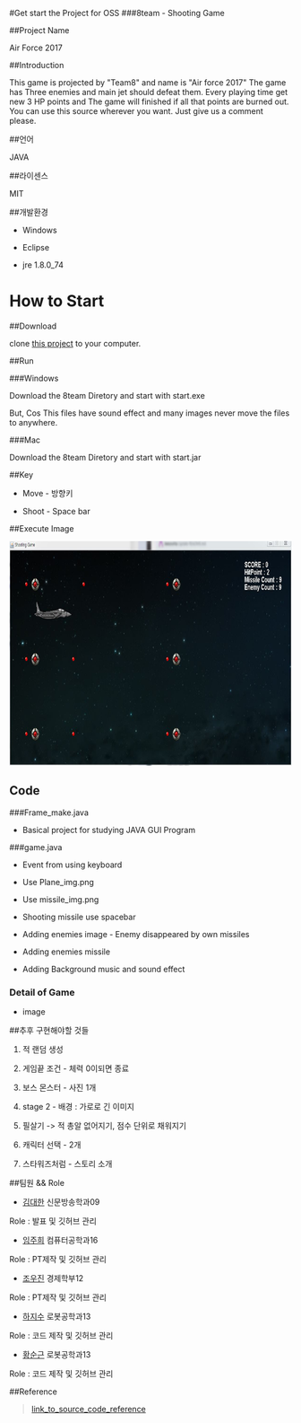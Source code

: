 #Get start the Project for OSS
###8team - Shooting Game


##Project Name

Air Force 2017



##Introduction

This game is projected by "Team8" and name is "Air force 2017"
The game has Three enemies and main jet should defeat them.
Every playing time get new 3 HP points and The game will finished if all that points are burned out.
You can use this source wherever you want. Just give us a comment please.
 

##언어

JAVA



##라이센스

MIT



##개발환경

* Windows

* Eclipse

* jre 1.8.0_74



# How to Start 

##Download

clone [this project](https://github.com/JeesooHa/8team.git) to your computer.



##Run

###Windows

Download the 8team Diretory and start with start.exe

But, Cos This files have sound effect and many images never move the files to anywhere.

###Mac

Download the 8team Diretory and start with start.jar



##Key

* Move - 방향키

* Shoot - Space bar

##Execute Image

<img src ="https://github.com/JeesooHa/8team/blob/master/execute%20image.JPG" height = "400">


## Code
###Frame_make.java

* Basical project for studying JAVA GUI Program


###game.java

* Event from using keyboard
 
* Use Plane_img.png 

* Use missile_img.png

* Shooting missile use spacebar 

* Adding enemies image - Enemy disappeared by own missiles

* Adding enemies missile

* Adding Background music and sound effect


### Detail of Game

* image



##추후 구현해야할 것들

1. 적 랜덤 생성

2. 게임끝 조건 - 체력 0이되면 종료

3. 보스 몬스터 - 사진 1개 

4. stage 2 - 배경 : 가로로 긴 이미지 

5. 필살기 -> 적 총알 없어지기, 점수 단위로 채워지기

6. 캐릭터 선택 - 2개

7. 스타워즈처럼 - 스토리 소개





##팀원 && Role

* [김대한](http://KimDaehan.github.io) 신문방송학과09 

 Role : 발표 및 깃허브 관리


* [임주희](http://jssngg.github.io) 컴퓨터공학과16 

 Role : PT제작 및 깃허브 관리


* [조우진](https://woojin-jo.github.io/) 경제학부12

 Role :  PT제작 및 깃허브 관리


* [하지수](https://jeesooha.github.io/) 로봇공학과13 

 Role : 코드 제작 및 깃허브 관리


* [황순근](http://zoowx321.github.io/) 로봇공학과13

 Role : 코드 제작 및 깃허브 관리









##Reference
>[link_to_source_code_reference](http://blog.naver.com/dosem321/40170781167#)
